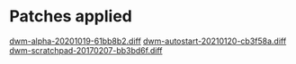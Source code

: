 
# Patches applied
[dwm-alpha-20201019-61bb8b2.diff](https://dwm.suckless.org/patches/alpha/)
[dwm-autostart-20210120-cb3f58a.diff](https://dwm.suckless.org/patches/autostart)
[dwm-scratchpad-20170207-bb3bd6f.diff](https://dwm.suckless.org/patches/scratchpad)
